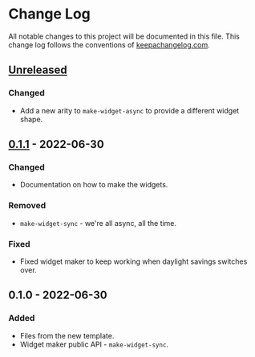 # Change Log
All notable changes to this project will be documented in this file. This change log follows the conventions of [keepachangelog.com](http://keepachangelog.com/).

## [Unreleased]
### Changed
- Add a new arity to `make-widget-async` to provide a different widget shape.

## [0.1.1] - 2022-06-30
### Changed
- Documentation on how to make the widgets.

### Removed
- `make-widget-sync` - we're all async, all the time.

### Fixed
- Fixed widget maker to keep working when daylight savings switches over.

## 0.1.0 - 2022-06-30
### Added
- Files from the new template.
- Widget maker public API - `make-widget-sync`.

[Unreleased]: https://sourcehost.site/your-name/clojure-crud/compare/0.1.1...HEAD
[0.1.1]: https://sourcehost.site/your-name/clojure-crud/compare/0.1.0...0.1.1
